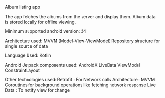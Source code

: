 Album listing app

The app fetches the albums from the server and display them.
Album data is stored locally for offline viewing.

Minimum supported android version: 24

Architecture used:
MVVM (Model-View-ViewModel)
Repository structure for single source of data

Language Used:
Kotlin

Android Jetpack components used:
AndroidX
LiveData
ViewModel
ConstraintLayout

Other technologies used:
Retrofit : For Network calls
Architecture : MVVM
Coroutines for background operations like fetching network response
Live Data : To notify view for change